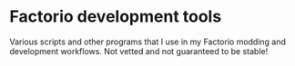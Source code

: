# Factorio development tools

Various scripts and other programs that I use in my Factorio modding and
development workflows. Not vetted and not guaranteed to be stable!
